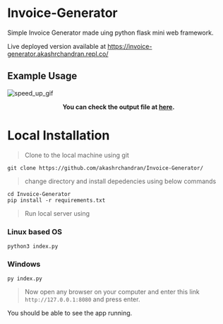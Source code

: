 # Invoice-Generator

Simple Invoice Generator made uing python flask mini web framework.

Live deployed version available at https://invoice-generator.akashrchandran.repl.co/

## Example Usage

![speed_up_gif](https://user-images.githubusercontent.com/78685510/218547184-32a6ee9e-8e39-4525-b4c1-c48d1b186a1a.gif)
<div align="center">
  
__You can check the output file at [here](https://github.com/akashrchandran/Invoice-Generator/blob/master/invoice_43176.pdf).__
  
</div>

# Local Installation

> Clone to the local machine using git

```
git clone https://github.com/akashrchandran/Invoice-Generator/
```
> change directory and install depedencies using below commands

```
cd Invoice-Generator
pip install -r requirements.txt
```

> Run local server using
### Linux based OS
```
python3 index.py
```
### Windows
```
py index.py
```

> Now open any browser on your computer and enter this link `http://127.0.0.1:8080` and press enter.

You should be able to see the app running.
